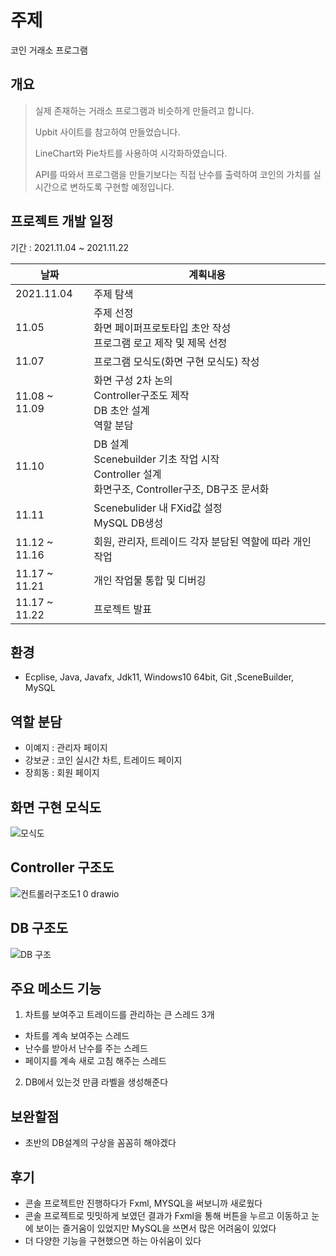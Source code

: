 # 주제  
코인 거래소 프로그램

## 개요
>실제 존재하는 거래소 프로그램과 비슷하게 만들려고 합니다.   
>
>Upbit 사이트를 참고하여 만들었습니다.   
>
>LineChart와 Pie차트를 사용하여 시각화하였습니다.  
> 
>API를 따와서 프로그램을 만들기보다는 직접 난수를 출력하여 코인의 가치를 실시간으로 변하도록 구현할 예정입니다.

## 프로젝트 개발 일정
기간 : 2021.11.04 ~ 2021.11.22  

| 날짜 |  <center>계획내용</center> |
|---|---|
|2021.11.04| 주제 탐색 |
|11.05| 주제 선정<br>화면 페이퍼프로토타입 초안 작성<br>프로그램 로고 제작 및 제목 선정|
|11.07| 프로그램 모식도(화면 구현 모식도) 작성 |
|11.08 ~ 11.09| 화면 구성 2차 논의<br>Controller구조도 제작<br>DB 초안 설계<br>역할 분담 |
|11.10| DB 설계<br>Scenebuilder 기초 작업 시작<br>Controller 설계<br>화면구조, Controller구조, DB구조 문서화 |
|11.11| Scenebulider 내 FXid값 설정<br>MySQL DB생성 |
|11.12 ~ 11.16 | 회원, 관리자, 트레이드 각자 분담된 역할에 따라 개인 작업|
|11.17 ~ 11.21 | 개인 작업물 통합 및 디버깅 |
|11.17 ~ 11.22 | 프로젝트 발표 |

## 환경
* Ecplise, Java, Javafx, Jdk11, Windows10 64bit, Git ,SceneBuilder, MySQL

## 역할 분담
* 이예지 : 관리자 페이지
* 강보균 : 코인 실시간 차트, 트레이드 페이지
* 장희동 : 회원 페이지

## 화면 구현 모식도
![모식도](https://user-images.githubusercontent.com/88884623/142811064-59748892-b976-4d53-a74a-6fdd9a2ef189.png)


## Controller 구조도
![컨트롤러구조도1 0 drawio](https://user-images.githubusercontent.com/88884623/141676860-0b427b08-7395-429b-b115-4726c949ad6b.png)

## DB 구조도
![DB 구조](https://user-images.githubusercontent.com/88884623/142806130-5b1822bd-9056-4cbe-ac6c-0d6a861f81aa.png)

## 주요 메소드 기능
1. 차트를 보여주고 트레이드를 관리하는 큰 스레드 3개
  - 차트를 계속 보여주는 스레드
  - 난수를 받아서 난수를 주는 스레드
  - 페이지를 계속 새로 고침 해주는 스레드

2. DB에서 있는것 만큼 라벨을 생성해준다

## 보완할점
- 초반의 DB설계의 구상을 꼼꼼히 해야겠다

## 후기
- 콘솔 프로젝트만 진행하다가 Fxml, MYSQL을 써보니까 새로웠다
- 콘솔 프로젝트로 밋밋하게 보였던 결과가 Fxml을 통해 버튼을 누르고 이동하고 눈에 보이는 즐거움이 있었지만 MySQL을 쓰면서 많은 어려움이 있었다
- 더 다양한 기능을 구현했으면 하는 아쉬움이 있다
